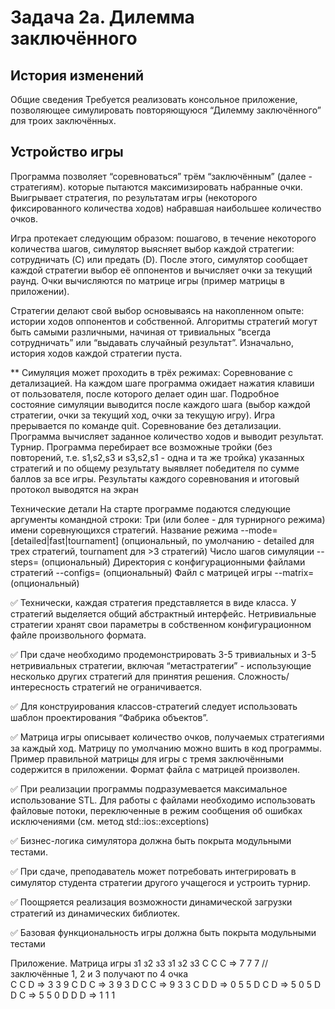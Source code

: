 # Задача 2a. Дилемма заключённого
## История изменений
Общие сведения
Требуется реализовать консольное приложение, позволяющее симулировать повторяющуюся “Дилемму заключённого” для троих заключённых.

## Устройство игры
Программа позволяет “соревноваться”  трём “заключённым” (далее - стратегиям). которые пытаются максимизировать набранные очки. Выигрывает стратегия, по результатам игры (некоторого фиксированного количества ходов) набравшая наибольшее количество очков.

Игра протекает следующим образом: пошагово, в течение некоторого количества шагов, симулятор выясняет выбор каждой стратегии: сотрудничать (C) или предать (D). После этого, симулятор сообщает каждой стратегии выбор её оппонентов и вычисляет очки за текущий раунд. Очки вычисляются по матрице игры (пример матрицы в приложении).


Стратегии делают свой выбор основываясь на накопленном опыте: истории ходов оппонентов и собственной. Алгоритмы стратегий могут быть самыми различными, начиная от тривиальных “всегда сотрудничать” или “выдавать случайный результат”. Изначально, история ходов каждой стратегии пуста.


** Симуляция может проходить в трёх режимах:
Соревнование с детализацией. На каждом шаге программа ожидает нажатия клавиши от пользователя, после которого делает один шаг. Подробное состояние симуляции выводится после каждого шага (выбор каждой стратегии, очки за текущий ход, очки за текущую игру).
Игра прерывается по команде quit.
Соревнование без детализации. Программа вычисляет заданное количество ходов и выводит результат.
Турнир. Программа перебирает все возможные тройки (без повторений, т.е. s1,s2,s3 и s3,s2,s1 - одна и та же тройка) указанных стратегий и по общему результату выявляет победителя по сумме баллов за все игры. Результаты каждого соревнования и итоговый протокол выводятся на экран 


Технические детали
На старте программе подаются следующие аргументы командной строки:
Три (или более - для турнирного режима) имени соревнующихся стратегий.
Название режима --mode=[detailed|fast|tournament] (опциональный, по умолчанию - detailed для трех стратегий, tournament для >3 стратегий)
Число шагов симуляции --steps=<n> (опциональный)
Директория с конфигурационными файлами стратегий --configs=<dirname> (опциональный)
Файл с матрицей игры --matrix=<filename>(опциональный)

✅ Технически, каждая стратегия представляется в виде класса. У стратегий выделяется общий абстрактный интерфейс. Нетривиальные стратегии хранят свои параметры в собственном конфигурационном файле произвольного формата. 

✅ При сдаче необходимо продемонстрировать 3-5 тривиальных и 3-5 нетривиальных стратегии, включая “метастратегии” - использующие несколько других стратегий для принятия решения. Сложность/интересность стратегий не ограничивается.

✅ Для конструирования классов-стратегий следует использовать шаблон проектирования “Фабрика объектов”.

✅ Матрица игры описывает количество очков, получаемых стратегиями за каждый ход. Матрицу по умолчанию можно вшить в код программы. Пример правильной матрицы для игры с тремя заключёнными содержится в приложении. Формат файла с матрицей произволен.

✅ При реализации программы подразумевается максимальное использование STL. Для работы с файлами необходимо использовать файловые потоки, переключенные в режим сообщения об ошибках исключениями (см. метод std::ios::exceptions)

✅ Бизнес-логика симулятора должна быть покрыта модульными тестами.

✅ При сдаче, преподаватель может потребовать интегрировать в симулятор студента стратегии другого учащегося и устроить турнир. 

✅ Поощряется реализация возможности динамической загрузки стратегий из динамических библиотек.

✅ Базовая функциональность игры должна быть покрыта модульными тестами

Приложение. Матрица игры
з1 з2 з3     з1 з2 з3
 С  С  С  =>  7  7  7  //заключённые 1, 2 и 3 получают по 4 очка  
 C  C  D  =>  3  3  9
 C  D  C  =>  3  9  3
 D  C  C  =>  9  3  3
 C  D  D  =>  0  5  5
 D  C  D  =>  5  0  5
 D  D  C  =>  5  5  0
 D  D  D  =>  1  1  1  


